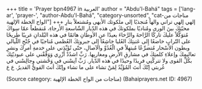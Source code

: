 +++
title = 'Prayer bpn4967 in العربية'
author = "Abdu'l-Bahá"
tags = ['lang-ar', 'prayer-', "author-Abdu'l-Bahá", "category-unsorted", "cat-مناجات من الواح الخطة الإلهية"]
+++
إلهي إلهي تراني والهاً مُنجذبًا إلی ملكوتك الأبهی ومُشتعلاً بنارِ محبّتِكَ بينَ الوری ومُناديًا بملكوتكَ في هذه الدّيار الشّاسعةِ الأَرجاءِ، مُنقطعاً عمّا سِواكَ مُتوَكِّلاً عليكَ تاركًا الرَّاحةَ والرَّخاءَ بعيدًا عنِ الأوطانِ هائمًا في هذه البُلدانِ غريبًا طريحًا علی التّرابِ خاضعًا إِلی عَتبتِكَ العُليا خاشِعًا إِلی جبروتِكَ العُظمی مُناجيًا في جُنْحِ اللّيالي وبطون الأَسْحار مُتضرِّعًا مُبتهِلاً في الْغُدُوِّ والآصالِ، حتّى تُؤَيِّدَني علی خدمةِ أمرِكَ ونشرِ تعاليمِكَ وإعلاءِ كلمتِكَ في مشارقِ الأرضِ ومغاربِها. رَبِّ اشدُدْ أَزْرِي وَوَفِّقْني علی عبوديّتِكَ بكُلِّ القوی ولا تتركْنِي فريدًا وحيدًا في هذه الدّيار. رَبِّ آنِسْني في وَحْشتي وجالِسْني في غُربتي إنّكَ أنتَ المُؤَيِّدُ لِمَنْ تشاء علی ما تشاء وإنّكَ أنتَ القويُّ القديرُ.  ع ع

(Source category: مناجات من الواح الخطة الإلهية)
(Bahaiprayers.net ID: 4967)
